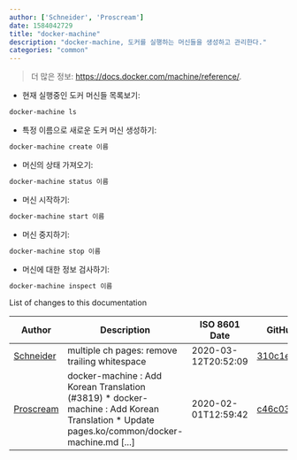 ```yaml
---
author: ['Schneider', 'Proscream']
date: 1584042729
title: "docker-machine"
description: "docker-machine, 도커를 실행하는 머신들을 생성하고 관리한다."
categories: "common"
---
```

> 더 많은 정보: <https://docs.docker.com/machine/reference/>.

- 현재 실행중인 도커 머신들 목록보기:

```bash
docker-machine ls
```

- 특정 이름으로 새로운 도커 머신 생성하기:

```bash
docker-machine create 이름
```

- 머신의 상태 가져오기:

```bash
docker-machine status 이름
```

- 머신 시작하기:

```bash
docker-machine start 이름
```

- 머신 중지하기:

```bash
docker-machine stop 이름
```

- 머신에 대한 정보 검사하기:

```bash
docker-machine inspect 이름
```
List of changes to this documentation


Author | Description | ISO 8601 Date | GitHub link
------|-----|-----|-----
[Schneider](mailto:lucas.schneider@sap.com) | multiple ch pages: remove trailing whitespace | 2020-03-12T20:52:09 | [310c1e1f7607](https://github.com/tldr-pages/tldr/commit/310c1e1f7607c67e5651e4d3c118a43029639285)
[Proscream](mailto:proscream@naver.com) | docker-machine : Add Korean Translation (#3819) * docker-machine : Add Korean Translation * Update pages.ko/common/docker-machine.md [...] | 2020-02-01T12:59:42 | [c46c039b6609](https://github.com/tldr-pages/tldr/commit/c46c039b6609b5f401fbbaa35a098c2e7f868854)

